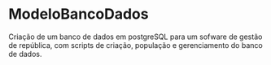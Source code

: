 # ModeloBancoDados
Criação de um banco de dados em postgreSQL para um sofware de gestão de república, com scripts de criação, população e gerenciamento do banco de dados.
